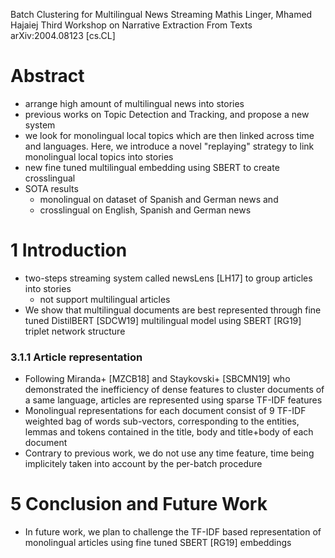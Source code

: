 Batch Clustering for Multilingual News Streaming
Mathis Linger, Mhamed Hajaiej
Third Workshop on Narrative Extraction From Texts arXiv:2004.08123 [cs.CL]

# Abstract

* arrange high amount of multilingual news into stories
* previous works on Topic Detection and Tracking, and propose a new system
* we look for monolingual local topics
  which are then linked across time and languages.  Here, we introduce a novel
  "replaying" strategy to link monolingual local topics into stories
* new fine tuned multilingual embedding using SBERT to create crosslingual
* SOTA results 
  * monolingual on dataset of Spanish and German news and
  * crosslingual on English, Spanish and German news

# 1 Introduction

* two-steps streaming system called newsLens [LH17]
  to group articles into stories
  * not support multilingual articles
* We show that multilingual documents are best represented through 
  fine tuned DistilBERT [SDCW19] multilingual model 
  using SBERT [RG19] triplet network structure

### 3.1.1 Article representation

* Following Miranda+ [MZCB18] and Staykovski+ [SBCMN19] who demonstrated the
  inefficiency of dense features to cluster documents of a same language,
  articles are represented using sparse TF-IDF features
* Monolingual representations for each document consist of 9 TF-IDF weighted
  bag of words sub-vectors, corresponding to the entities, lemmas and tokens
  contained in the title, body and title+body of each document
* Contrary to previous work, we do not use any time feature, time being
  implicitely taken into account by the per-batch procedure

# 5 Conclusion and Future Work

* In future work, we plan to challenge the TF-IDF based representation of
  monolingual articles using fine tuned SBERT [RG19] embeddings
